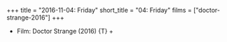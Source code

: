 +++
title = "2016-11-04: Friday"
short_title = "04: Friday"
films = ["doctor-strange-2016"]
+++


* Film: Doctor Strange (2016) {T} +
